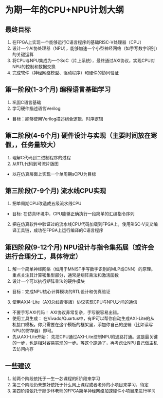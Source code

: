 # 为期一年的CPU+NPU计划大纲

## 最终目标

1. 在FPGA上实现一个能够运行C语言程序的基础RISC-V处理器（CPU）
2. 设计一个AI协处理器（NPU），能够加速一个小型神经网络（如手写数字识别）的关键运算
3. 将CPU与NPU集成为一个SoC（片上系统），最终通过AXI协议，实现CPU对NPU的控制和数据交换
4. 完成软件（神经网络模型、驱动程序）和硬件的协同验证

## 第一阶段(1-3个月) 编程语言基础学习

1. 巩固C语言基础
2. 学习硬件描述语言Verilog

- 目标：能够使用Verilog描述组合逻辑、时序逻辑

## 第二阶段(4-6个月) 硬件设计与实现（主要时间放在寒假，，任务量较大）

1. 理解C代码到二进制程序的过程
2. 从RTL代码到可流片版图

- 以在仿真层面上实现一个单周期sCPU为目标

## 第三阶段(7-9个月) 流水线CPU实现

1. 把单周期CPU改造成五级流水线CPU

- 目标: 在仿真环境中，CPU能够正确执行一段简单的汇编指令序列

2. 把在仿真软件中验证过的流水线CPU代码加载到FPGA上，使用RISC-V交叉编译工具链，成功在FPGA上运行编译的C语言程序

## 第四阶段(9-12个月) NPU设计与指令集拓展（或许会进行合理分工，具体待定）

1. 解一个简单神经网络（如用于MNIST手写数字识别的MLP或CNN）的原理。重点关注其计算密集型部分，通常是矩阵乘法和激活函数
2. 设计一个可以执行矩阵乘法的硬件模块

- 目标：完成NPU核心计算模块的RTL设计和仿真验证

3. 使用AXI4-Lite（AXI总线青春版）协议实现CPU与NPU之间的通信

- 不要手写AXI代码！ AXI协议非常复杂，手写很容易出错。
- 使用工具生成： 在Vivado/Quartus中，有IP可以帮你自动生成AXI-Lite的从机接口模板。你只需要在这个模板的框架里，添加你自己的逻辑（比如读写NPU的寄存器）即可。
- 先从AXI-Lite开始： 先把CPU通过AXI-Lite控制NPU的通路打通。这是最关键的一步，也是相对容易实现的一步。等这个跑通了，再考虑让NPU自己做主机去访问内存

## 一些建议

1. 前两个阶段依托于一生一芯课程的E阶段来学习
2. 第三个阶段仍未想好依托于什么网上课程或者老师的小项目来学习，待定
3. 第四阶段依托于廖少林老师的FPGA简单神经网络加速硬件小项目来进行学习
